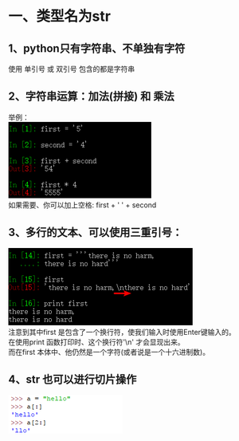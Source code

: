 # 一、类型名为str  
## 1、python只有字符串、不单独有字符  
使用 单引号 或 双引号 包含的都是字符串  

## 2、字符串运算：加法(拼接) 和 乘法  
举例：  
![photo](0000-photos/0001.png)  
如果需要、你可以加上空格: first + ' ' + second  

## 3、多行的文本、可以使用三重引号：  
![photo](0000-photos/0002.png)  
注意到其中first 是包含了一个换行符，使我们输入时使用Enter键输入的。  
在使用print 函数打印时、这个换行符'\n' 才会显现出来。  
而在first 本体中、他仍然是一个字符(或者说是一个十六进制数)。  

## 4、str 也可以进行切片操作
![photo](0000-photos/0065.png)  